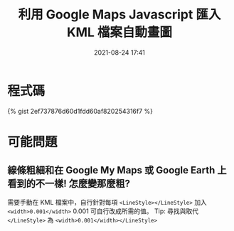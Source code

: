 ﻿---
layout: post
title: 利用 Google Maps Javascript 匯入 KML 檔案自動畫圖
date:   2021-08-24 17:41
description: 如何不自己讀取資料，直接利用 KmlLayer 呈現。以及可能會碰到的問題。
toc: false
share: true
comments: true
tags: GoogleMaps Javascript Development
---

# 程式碼
{% gist 2ef737876d60d1fdd60af820254316f7 %}

# 可能問題
## 線條粗細和在 Google My Maps 或 Google Earth 上看到的不一樣! 怎麼變那麼粗?
需要手動在 KML 檔案中，自行針對每項 `<LineStyle></LineStyle>` 加入 `<width>0.001</width>`
0.001 可自行改成所需的值。
Tip: 尋找與取代 `</LineStyle>` 為 `<width>0.001</width></LineStyle>`